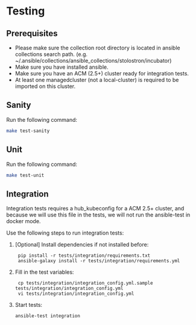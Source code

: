 # Testing

## Prerequisites

- Please make sure the collection root directory is located in ansible collections search path. (e.g. ~/.ansible/collections/ansible_collections/stolostron/incubator)
- Make sure you have installed ansible.
- Make sure you have an ACM (2.5+) cluster ready for integration tests.
- At least one managedcluster (not a local-cluster) is required to be imported on this cluster.

## Sanity

Run the following command:

```bash
make test-sanity
```

## Unit

Run the following command:

```bash
make test-unit
```

## Integration

Integration tests requires a hub_kubeconfig for a ACM 2.5+ cluster, and because we will use this file in the tests, we will not run the ansible-test in docker mode.

Use the following steps to run integration tests:

1. [Optional] Install dependencies if not installed before:
   ```
    pip install -r tests/integration/requirements.txt
    ansible-galaxy install -r tests/integration/requirements.yml
   ```
2. Fill in the test variables:
   ```
    cp tests/integration/integration_config.yml.sample tests/integration/integration_config.yml
    vi tests/integration/integration_config.yml
   ```
3. Start tests:
   ```
   ansible-test integration
   ```
